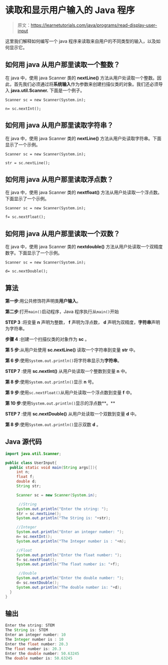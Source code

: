 # 读取和显示用户输入的 Java 程序

> 原文：<https://learnetutorials.com/java/programs/read-display-user-input>

这里我们解释如何编写一个 java 程序来读取来自用户的不同类型的输入，以及如何显示它。

## 如何用 java 从用户那里读取一个整数？

在 java 中，使用 java Scanner 类的 **nextLine()** 方法从用户处读取一个整数。因此，首先我们必须通过将**系统输入**作为参数来创建扫描仪类的对象。我们还必须导入 **java.util.Scanner.** 下面是一个例子。

`Scanner sc = new Scanner(System.in);`

`n= sc.nextInt();`

## 如何用 java 从用户那里读取字符串？

在 java 中，使用 java Scanner 类的 **nextLine()** 方法从用户处读取字符串。下面显示了一个示例。

`Scanner sc = new Scanner(System.in);`

`str = sc.nextLine();`

## 如何用 java 从用户那里读取浮点数？

在 java 中，使用 java Scanner 类的 **nextfloat()** 方法从用户处读取一个浮点数。下面显示了一个示例。

`Scanner sc = new Scanner(System.in);`

`f= sc.nextFloat();`

## 如何用 java 从用户那里读取一个双数？

在 java 中，使用 java Scanner 类的 **nextdouble()** 方法从用户处读取一个双精度数字。下面显示了一个示例。

`Scanner sc = new Scanner(System.in);`

`d= sc.nextDouble();`

## 算法

**第一步**:用公共修饰符声明类**用户输入**。

**第二步**:打开`main()`启动程序，Java 程序执行从`main()`开始

**STEP 3** :将变量 **n** 声明为整数， **f** 声明为浮点数， **d** 声明为双精度，**字符串**声明为字符串。

**步骤 4** :创建一个扫描仪类的对象作为 **sc** 。

**第 5 步**:从用户处使用 **sc.nextLine()** 读取一个字符串到变量 **str** 中。

**第 6 步**:使用`System.out.println()`将字符串显示为**字符串**。

**STEP 7** :使用 **sc.nextInt()** 从用户处读取一个整数到变量 **n** 中。

**第 8 步**:使用`System.out.println()`显示 **n** 号。

**第 9 步**:使用`sc.nextFloat()`从用户处读取一个浮点数到变量 **f** 中。

**第 10 步**:使用`System.out.println()`显示的浮点数**。**

**STEP 7** :使用 **sc.nextDouble()** 从用户处读取一个双数到变量 **d** 中。

**第 8 步**:使用`System.out.println()`显示双数 **d** 。

## Java 源代码

```java
import java.util.Scanner;

public class UserInput{
  public static void main(String args[]){
     int n;
     float f;
     double d;
     String str;

     Scanner sc = new Scanner(System.in);

      //String
     System.out.println("Enter the string: ");
     str = sc.nextLine();
     System.out.println("The String is: "+str);

     //Integer
     System.out.println("Enter an integer number: ");
     n= sc.nextInt();
     System.out.println("The Integer number is : "+n);

     //Float
     System.out.println("Enter the float number: ");
     f= sc.nextFloat();
     System.out.println("The float number is: "+f); 

      //Double
     System.out.println("Enter the double number: ");
     d= sc.nextDouble();
     System.out.println("The double number is: "+d); 
  }
}

```

## 输出

```java
Enter the string: STEM
The String is: STEM
Enter an integer number: 10
The Integer number is : 10
Enter the float number: 20.3
The float number is: 20.3
Enter the double number: 50.63245
The double number is: 50.63245 
```